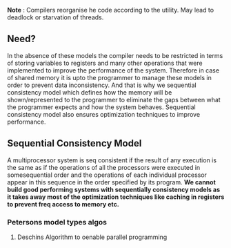 **Note** : Compilers reorganise he code according to the utility. May lead to deadlock or starvation of threads.
## Need?
In the absence of these models the compiler needs to be restricted in terms of storing variables to registers and many other operations that were implemented to improve the performance of the system. Therefore in case of shared memory it is upto the programmer to manage these models in order to prevent data inconsistency. And that is why we sequential consistency model which defines how the memory will be shown/represented to the programmer to eliminate the gaps between what the programmer expects and how the system behaves. Sequential consistency model also ensures optimization techniques to improve performance.
## Sequential Consistency Model
A multiprocessor system is seq consistent if the result of any execution is the same as if the operations of all the processors were executed in somesequential order and the operations of each individual processor appear in this sequence in the order specified by its program.
**We cannot build good performing systems with sequentially consistency models as it takes away most of the optimization techniques like caching in registers to prevent freq access to memory etc.**
### Petersons model types algos
1. Deschins Algorithm to oenable parallel programming